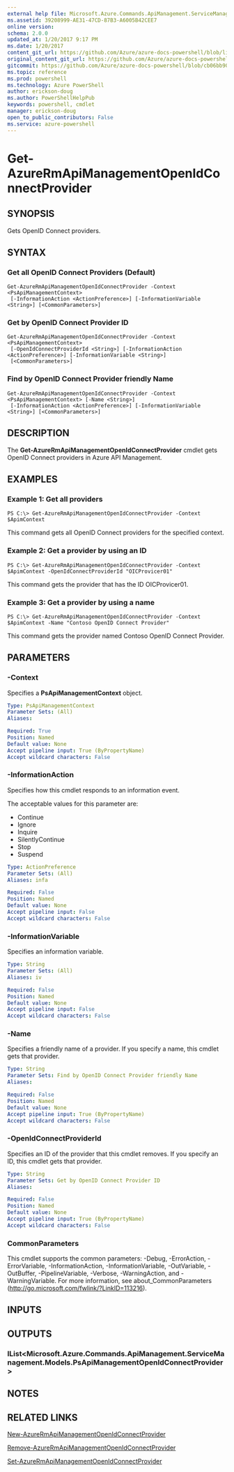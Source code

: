 ```yaml
---
external help file: Microsoft.Azure.Commands.ApiManagement.ServiceManagement.dll-Help.xml
ms.assetid: 39208999-AE31-47CD-87B3-A6005B42CEE7
online version: 
schema: 2.0.0
updated_at: 1/20/2017 9:17 PM
ms.date: 1/20/2017
content_git_url: https://github.com/Azure/azure-docs-powershell/blob/live/azureps-cmdlets-docs/ResourceManager/AzureRM.ApiManagement/v3.3.0/Get-AzureRmApiManagementOpenIdConnectProvider.md
original_content_git_url: https://github.com/Azure/azure-docs-powershell/blob/live/azureps-cmdlets-docs/ResourceManager/AzureRM.ApiManagement/v3.3.0/Get-AzureRmApiManagementOpenIdConnectProvider.md
gitcommit: https://github.com/Azure/azure-docs-powershell/blob/cb06bb906911a2a2e1f57adbafe0c0c97a0b205b/azureps-cmdlets-docs/ResourceManager/AzureRM.ApiManagement/v3.3.0/Get-AzureRmApiManagementOpenIdConnectProvider.md
ms.topic: reference
ms.prod: powershell
ms.technology: Azure PowerShell
author: erickson-doug
ms.author: PowerShellHelpPub
keywords: powershell, cmdlet
manager: erickson-doug
open_to_public_contributors: False
ms.service: azure-powershell
---
```


# Get-AzureRmApiManagementOpenIdConnectProvider

## SYNOPSIS
Gets OpenID Connect providers.

## SYNTAX

### Get all OpenID Connect Providers (Default)
```
Get-AzureRmApiManagementOpenIdConnectProvider -Context <PsApiManagementContext>
 [-InformationAction <ActionPreference>] [-InformationVariable <String>] [<CommonParameters>]
```

### Get by OpenID Connect Provider ID
```
Get-AzureRmApiManagementOpenIdConnectProvider -Context <PsApiManagementContext>
 [-OpenIdConnectProviderId <String>] [-InformationAction <ActionPreference>] [-InformationVariable <String>]
 [<CommonParameters>]
```

### Find by OpenID Connect Provider friendly Name
```
Get-AzureRmApiManagementOpenIdConnectProvider -Context <PsApiManagementContext> [-Name <String>]
 [-InformationAction <ActionPreference>] [-InformationVariable <String>] [<CommonParameters>]
```

## DESCRIPTION
The **Get-AzureRmApiManagementOpenIdConnectProvider** cmdlet gets OpenID Connect providers in Azure API Management.

## EXAMPLES

### Example 1: Get all providers
```
PS C:\> Get-AzureRmApiManagementOpenIdConnectProvider -Context $ApimContext
```

This command gets all OpenID Connect providers for the specified context.

### Example 2: Get a provider by using an ID
```
PS C:\> Get-AzureRmApiManagementOpenIdConnectProvider -Context $ApimContext -OpenIdConnectProviderId "OICProvicer01"
```

This command gets the provider that has the ID OICProvicer01.

### Example 3: Get a provider by using a name
```
PS C:\> Get-AzureRmApiManagementOpenIdConnectProvider -Context $ApimContext -Name "Contoso OpenID Connect Provider"
```

This command gets the provider named Contoso OpenID Connect Provider.

## PARAMETERS

### -Context
Specifies a **PsApiManagementContext** object.

```yaml
Type: PsApiManagementContext
Parameter Sets: (All)
Aliases: 

Required: True
Position: Named
Default value: None
Accept pipeline input: True (ByPropertyName)
Accept wildcard characters: False
```

### -InformationAction
Specifies how this cmdlet responds to an information event.

The acceptable values for this parameter are:

- Continue
- Ignore
- Inquire
- SilentlyContinue
- Stop
- Suspend

```yaml
Type: ActionPreference
Parameter Sets: (All)
Aliases: infa

Required: False
Position: Named
Default value: None
Accept pipeline input: False
Accept wildcard characters: False
```

### -InformationVariable
Specifies an information variable.

```yaml
Type: String
Parameter Sets: (All)
Aliases: iv

Required: False
Position: Named
Default value: None
Accept pipeline input: False
Accept wildcard characters: False
```

### -Name
Specifies a friendly name of a provider.
If you specify a name, this cmdlet gets that provider.

```yaml
Type: String
Parameter Sets: Find by OpenID Connect Provider friendly Name
Aliases: 

Required: False
Position: Named
Default value: None
Accept pipeline input: True (ByPropertyName)
Accept wildcard characters: False
```

### -OpenIdConnectProviderId
Specifies an ID of the provider that this cmdlet removes.
If you specify an ID, this cmdlet gets that provider.

```yaml
Type: String
Parameter Sets: Get by OpenID Connect Provider ID
Aliases: 

Required: False
Position: Named
Default value: None
Accept pipeline input: True (ByPropertyName)
Accept wildcard characters: False
```

### CommonParameters
This cmdlet supports the common parameters: -Debug, -ErrorAction, -ErrorVariable, -InformationAction, -InformationVariable, -OutVariable, -OutBuffer, -PipelineVariable, -Verbose, -WarningAction, and -WarningVariable. For more information, see about_CommonParameters (http://go.microsoft.com/fwlink/?LinkID=113216).

## INPUTS

## OUTPUTS

### IList<Microsoft.Azure.Commands.ApiManagement.ServiceManagement.Models.PsApiManagementOpenIdConnectProvider>

## NOTES

## RELATED LINKS

[New-AzureRmApiManagementOpenIdConnectProvider](xref:ResourceManager/AzureRM.ApiManagement/v3.3.0/New-AzureRmApiManagementOpenIdConnectProvider.md)

[Remove-AzureRmApiManagementOpenIdConnectProvider](xref:ResourceManager/AzureRM.ApiManagement/v3.3.0/Remove-AzureRmApiManagementOpenIdConnectProvider.md)

[Set-AzureRmApiManagementOpenIdConnectProvider](xref:ResourceManager/AzureRM.ApiManagement/v3.3.0/Set-AzureRmApiManagementOpenIdConnectProvider.md)


